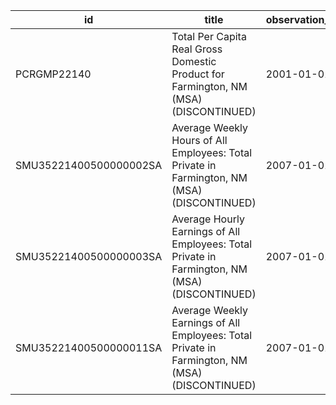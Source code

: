 | id                     | title                                                                                          | observation_start   | observation_end   |
|------------------------|------------------------------------------------------------------------------------------------|---------------------|-------------------|
| PCRGMP22140            | Total Per Capita Real Gross Domestic Product for Farmington, NM (MSA) (DISCONTINUED)           | 2001-01-01          | 2017-01-01        |
| SMU35221400500000002SA | Average Weekly Hours of All Employees: Total Private in Farmington, NM (MSA) (DISCONTINUED)    | 2007-01-01          | 2022-03-01        |
| SMU35221400500000003SA | Average Hourly Earnings of All Employees: Total Private in Farmington, NM (MSA) (DISCONTINUED) | 2007-01-01          | 2022-03-01        |
| SMU35221400500000011SA | Average Weekly Earnings of All Employees: Total Private in Farmington, NM (MSA) (DISCONTINUED) | 2007-01-01          | 2022-03-01        |